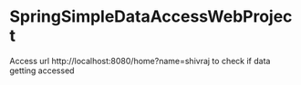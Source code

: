 # SpringSimpleDataAccessWebProject

Access url http://localhost:8080/home?name=shivraj to check if data getting accessed
